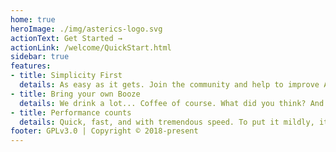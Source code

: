 ```yaml
---
home: true
heroImage: ./img/asterics-logo.svg
actionText: Get Started →
actionLink: /welcome/QuickStart.html
sidebar: true
features:
- title: Simplicity First
  details: As easy as it gets. Join the community and help to improve AsTeRICS, while keeping a focus on simplicity.
- title: Bring your own Booze 
  details: We drink a lot... Coffee of course. What did you think? And we like to share. But when it gets to drinking beer, it's every man for himself.
- title: Performance counts
  details: Quick, fast, and with tremendous speed. To put it mildly, it's HUGE.
footer: GPLv3.0 | Copyright © 2018-present
---
```



